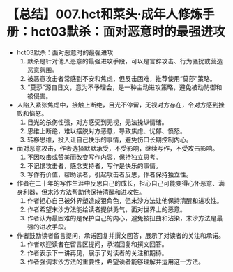 # 【总结】007.hct和菜头·成年人修炼手册：hct03默杀：面对恶意时的最强进攻

-   hct03默杀：面对恶意时的最强进攻
    1.  默杀是针对他人恶意的最强进攻手段，可以是言辞攻击、行为骚扰或营造恶意氛围。
    2.  被恶意攻击者常感到不安和焦虑，但反击困难，推荐使用“莫莎”策略。
    3.  “莫莎”源自日文，意为不予理会，是一种主动进攻策略，避免被动防御和被侵害。
-   人陷入紧张焦虑中，接触上断绝，目光不停留，无视对方存在，令对方感到挫败和恼怒。
    1.  目光的杀伤性强，对方感受到无视，无法操纵情绪。
    2.  思维上断绝，难以摆脱对方恶意，导致焦虑、忧郁、愤怒。
    3.  转移思维，投入让自己快乐的事情，避免伤口长期控制内心。
-   面对恶意攻击，作者选择默默承受，不受影响，继续写作，不受攻击影响。
    1.  不因攻击或赞美而改变写作内容，保持独立思考。
    2.  不记恨攻击者，感念支持者，写作是快乐的事情。
    3.  写作有价值，帮助读者，引起攻击者反思，作者保持独立性。
-   作者在二十年的写作生涯中反思自己的成长，担心自己可能变得心怀恶意、满身利器，但末沙方法帮助他保持清醒和进攻性。
    1.  作者担心自己被外界塑造成狠角色，但末沙方法让他保持清醒和进攻性。
    2.  作者希望末沙方法能给读者提供勇气，面对世界上的恶意。
    3.  作者认为最困难的是保护自己的内心，避免被扭曲和沾染，末沙方法是最强的进攻手段。
-   作者鼓励读者留言提问，承诺回复并撰文回答，展示了对读者的关注和承诺。
    1.  作者欢迎读者在留言区提问，承诺回复和撰文回答。
    2.  作者表示下一讲再见，展示了对读者的关注和期待。
    3.  作者强调末沙方法的重要性，希望读者能够理解并运用这一方法。